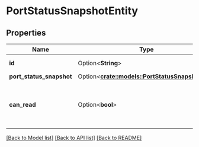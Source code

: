 # PortStatusSnapshotEntity

## Properties

Name | Type | Description | Notes
------------ | ------------- | ------------- | -------------
**id** | Option<**String**> | The id of the port. | [optional]
**port_status_snapshot** | Option<[**crate::models::PortStatusSnapshotDto**](PortStatusSnapshotDTO.md)> |  | [optional]
**can_read** | Option<**bool**> | Indicates whether the user can read a given resource. | [optional]

[[Back to Model list]](../README.md#documentation-for-models) [[Back to API list]](../README.md#documentation-for-api-endpoints) [[Back to README]](../README.md)


